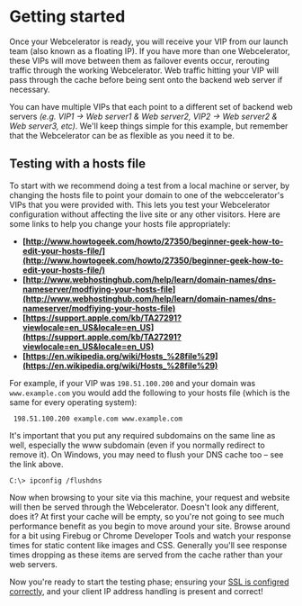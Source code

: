 # Getting started

Once your Webcelerator is ready, you will receive your VIP from our launch team (also known as a floating IP). If you have more than one Webcelerator, these VIPs will move between them as failover events occur, rerouting traffic through the working Webcelerator. Web traffic hitting your VIP will pass through the cache before being sent onto the backend web server if necessary.

You can have multiple VIPs that each point to a different set of backend web servers *(e.g. VIP1 -> Web server1 & Web server2, VIP2 -> Web server2 & Web server3, etc)*. We'll keep things simple for this example, but remember that the Webcelerator can be as flexible as you need it to be.

## Testing with a hosts file

To start with we recommend doing a test from a local machine or server, by changing the hosts file to point your domain to one of the webccelerator's VIPs that you were provided with. This lets you test your Webcelerator configuration without affecting the live site or any other visitors. Here are some links to help you change your hosts file appropriately:

* **[http://www.howtogeek.com/howto/27350/beginner-geek-how-to-edit-your-hosts-file/](http://www.howtogeek.com/howto/27350/beginner-geek-how-to-edit-your-hosts-file/)**
* **[http://www.webhostinghub.com/help/learn/domain-names/dns-nameserver/modfiying-your-hosts-file](http://www.webhostinghub.com/help/learn/domain-names/dns-nameserver/modfiying-your-hosts-file)**
* **[https://support.apple.com/kb/TA27291?viewlocale=en_US&locale=en_US](https://support.apple.com/kb/TA27291?viewlocale=en_US&locale=en_US)**
* **[https://en.wikipedia.org/wiki/Hosts_%28file%29](https://en.wikipedia.org/wiki/Hosts_%28file%29)**

For example, if your VIP was `198.51.100.200` and your domain was `www.example.com` you would add the following to your hosts file (which is the same for every operating system):

```
 198.51.100.200 example.com www.example.com
```

It's important that you put any required subdomains on the same line as well, especially the www subdomain (even if you normally redirect to remove it). On Windows, you may need to flush your DNS cache too – see the link above.

```
C:\> ipconfig /flushdns
```

Now when browsing to your site via this machine, your request and website will then be served through the Webcelerator. Doesn't look any different, does it? At first your cache will be empty, so you're not going to see much performance benefit as you begin to move around your site. Browse around for a bit using Firebug or Chrome Developer Tools and watch your response times for static content like images and CSS. Generally you'll see response times dropping as these items are served from the cache rather than your web servers.

Now you're ready to start the testing phase; ensuring your [SSL is configred correctly](/webcel/ssl.html), and your client IP address handling is present and correct!
